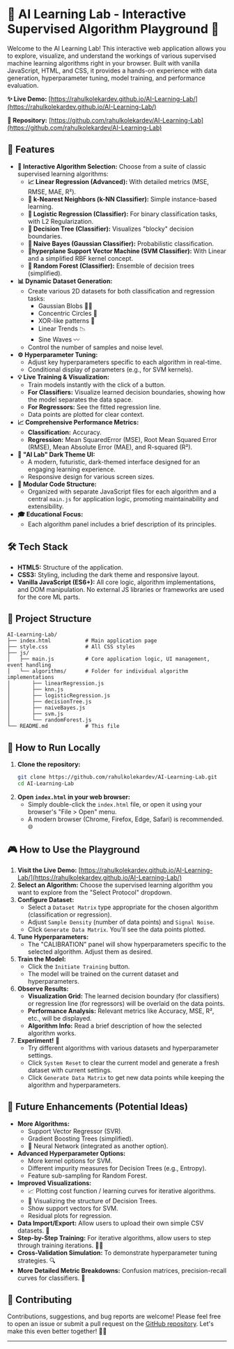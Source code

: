 # 🧪 AI Learning Lab - Interactive Supervised Algorithm Playground 🚀

Welcome to the AI Learning Lab! This interactive web application allows you to explore, visualize, and understand the workings of various supervised machine learning algorithms right in your browser. Built with vanilla JavaScript, HTML, and CSS, it provides a hands-on experience with data generation, hyperparameter tuning, model training, and performance evaluation.

**✨ Live Demo:** [https://rahulkolekardev.github.io/AI-Learning-Lab/](https://rahulkolekardev.github.io/AI-Learning-Lab/)

**📂 Repository:** [https://github.com/rahulkolekardev/AI-Learning-Lab](https://github.com/rahulkolekardev/AI-Learning-Lab)

## 🌟 Features

*   **🤖 Interactive Algorithm Selection:** Choose from a suite of classic supervised learning algorithms:
    *   **📈 Linear Regression (Advanced):** With detailed metrics (MSE, RMSE, MAE, R²).
    *   **🤝 k-Nearest Neighbors (k-NN Classifier):** Simple instance-based learning.
    *   **🎯 Logistic Regression (Classifier):** For binary classification tasks, with L2 Regularization.
    *   **🌳 Decision Tree (Classifier):** Visualizes "blocky" decision boundaries.
    *   **📧 Naive Bayes (Gaussian Classifier):** Probabilistic classification.
    *   **🎯hyperplane Support Vector Machine (SVM Classifier):** With Linear and a simplified RBF kernel concept.
    *   **🌲 Random Forest (Classifier):** Ensemble of decision trees (simplified).
*   **📊 Dynamic Dataset Generation:**
    *   Create various 2D datasets for both classification and regression tasks:
        *   Gaussian Blobs 🔵🔴
        *   Concentric Circles 🎯
        *   XOR-like patterns 🏁
        *   Linear Trends 📉
        *   Sine Waves 〰️
    *   Control the number of samples and noise level.
*   **⚙️ Hyperparameter Tuning:**
    *   Adjust key hyperparameters specific to each algorithm in real-time.
    *   Conditional display of parameters (e.g., for SVM kernels).
*   **💡 Live Training & Visualization:**
    *   Train models instantly with the click of a button.
    *   **For Classifiers:** Visualize learned decision boundaries, showing how the model separates the data space.
    *   **For Regressors:** See the fitted regression line.
    *   Data points are plotted for clear context.
*   **📈 Comprehensive Performance Metrics:**
    *   **Classification:** Accuracy.
    *   **Regression:** Mean SquaredError (MSE), Root Mean Squared Error (RMSE), Mean Absolute Error (MAE), and R-squared (R²).
*   **🎨 "AI Lab" Dark Theme UI:**
    *   A modern, futuristic, dark-themed interface designed for an engaging learning experience.
    *   Responsive design for various screen sizes.
*   **🧩 Modular Code Structure:**
    *   Organized with separate JavaScript files for each algorithm and a central `main.js` for application logic, promoting maintainability and extensibility.
*   **🎓 Educational Focus:**
    *   Each algorithm panel includes a brief description of its principles.

## 🛠️ Tech Stack

*   **HTML5:** Structure of the application.
*   **CSS3:** Styling, including the dark theme and responsive layout.
*   **Vanilla JavaScript (ES6+):** All core logic, algorithm implementations, and DOM manipulation. No external JS libraries or frameworks are used for the core ML parts.

## 📁 Project Structure

```
AI-Learning-Lab/
├── index.html           # Main application page
├── style.css            # All CSS styles
├── js/
│   ├── main.js          # Core application logic, UI management, event handling
│   └── algorithms/      # Folder for individual algorithm implementations
│       ├── linearRegression.js
│       ├── knn.js
│       ├── logisticRegression.js
│       ├── decisionTree.js
│       ├── naiveBayes.js
│       ├── svm.js
│       └── randomForest.js
└── README.md            # This file
```

## 🚀 How to Run Locally

1.  **Clone the repository:**
    ```bash
    git clone https://github.com/rahulkolekardev/AI-Learning-Lab.git
    cd AI-Learning-Lab
    ```
2.  **Open `index.html` in your web browser:**
    *   Simply double-click the `index.html` file, or open it using your browser's "File > Open" menu.
    *   A modern browser (Chrome, Firefox, Edge, Safari) is recommended. 🌐

## 🎮 How to Use the Playground

1.  **Visit the Live Demo:** [https://rahulkolekardev.github.io/AI-Learning-Lab/](https://rahulkolekardev.github.io/AI-Learning-Lab/)
2.  **Select an Algorithm:** Choose the supervised learning algorithm you want to explore from the "Select Protocol" dropdown.
3.  **Configure Dataset:**
    *   Select a `Dataset Matrix` type appropriate for the chosen algorithm (classification or regression).
    *   Adjust `Sample Density` (number of data points) and `Signal Noise`.
    *   Click `Generate Data Matrix`. You'll see the data points plotted.
4.  **Tune Hyperparameters:**
    *   The "CALIBRATION" panel will show hyperparameters specific to the selected algorithm. Adjust them as desired.
5.  **Train the Model:**
    *   Click the `Initiate Training` button.
    *   The model will be trained on the current dataset and hyperparameters.
6.  **Observe Results:**
    *   **Visualization Grid:** The learned decision boundary (for classifiers) or regression line (for regressors) will be overlaid on the data points.
    *   **Performance Analysis:** Relevant metrics like Accuracy, MSE, R², etc., will be displayed.
    *   **Algorithm Info:** Read a brief description of how the selected algorithm works.
7.  **Experiment!** 🎉
    *   Try different algorithms with various datasets and hyperparameter settings.
    *   Click `System Reset` to clear the current model and generate a fresh dataset with current settings.
    *   Click `Generate Data Matrix` to get new data points while keeping the algorithm and hyperparameters.

## 🔮 Future Enhancements (Potential Ideas)

*   **More Algorithms:**
    *   Support Vector Regressor (SVR).
    *   Gradient Boosting Trees (simplified).
    *   🧠 Neural Network (integrated as another option).
*   **Advanced Hyperparameter Options:**
    *   More kernel options for SVM.
    *   Different impurity measures for Decision Trees (e.g., Entropy).
    *   Feature sub-sampling for Random Forest.
*   **Improved Visualizations:**
    *   📈 Plotting cost function / learning curves for iterative algorithms.
    *   🌳 Visualizing the structure of Decision Trees.
    *   Show support vectors for SVM.
    *   Residual plots for regression.
*   **Data Import/Export:** Allow users to upload their own simple CSV datasets. 📄
*   **Step-by-Step Training:** For iterative algorithms, allow users to step through training iterations. 🚶‍♂️
*   **Cross-Validation Simulation:** To demonstrate hyperparameter tuning strategies. 🔍
*   **More Detailed Metric Breakdowns:** Confusion matrices, precision-recall curves for classifiers. 📜

## 🤝 Contributing

Contributions, suggestions, and bug reports are welcome! Please feel free to open an issue or submit a pull request on the [GitHub repository](https://github.com/rahulkolekardev/AI-Learning-Lab). Let's make this even better together! 🧑‍💻

---

